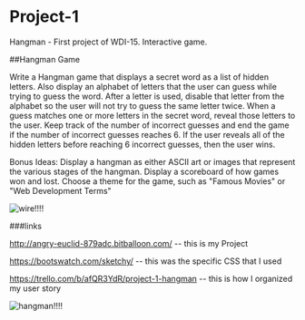# Project-1
Hangman - First project of WDI-15. Interactive game. 



##Hangman Game

Write a Hangman game that displays a secret word as a list of hidden letters. Also display an alphabet of letters that the user can guess while trying to guess the word. After a letter is used, disable that letter from the alphabet so the user will not try to guess the same letter twice. When a guess matches one or more letters in the secret word, reveal those letters to the user. Keep track of the number of incorrect guesses and end the game if the number of incorrect guesses reaches 6. If the user reveals all of the hidden letters before reaching 6 incorrect guesses, then the user wins.

Bonus Ideas:
Display a hangman as either ASCII art or images that represent the various stages of the hangman.
Display a scoreboard of how games won and lost.
Choose a theme for the game, such as "Famous Movies" or "Web Development Terms"


![wire!!!!](https://imgur.com/95MuZ8X)


###links

http://angry-euclid-879adc.bitballoon.com/ -- this is my Project 

https://bootswatch.com/sketchy/ -- this was the specific CSS that I used 

https://trello.com/b/afQR3YdR/project-1-hangman -- this is how I organized my user story


![hangman!!!!](https://ruwix.com/pics/memes/hangman-meme.jpg)










